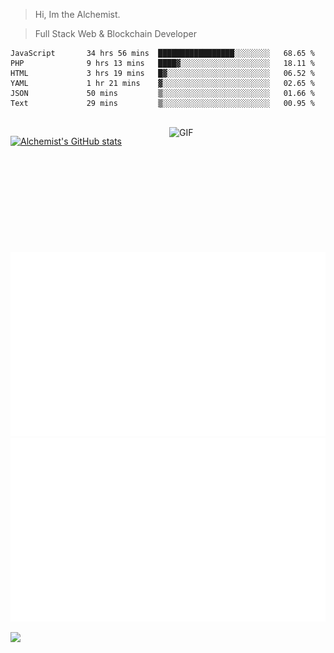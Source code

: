 > Hi, Im the Alchemist.

> Full Stack Web & Blockchain Developer


<!--START_SECTION:waka-->

```text
JavaScript       34 hrs 56 mins  █████████████████░░░░░░░░   68.65 %
PHP              9 hrs 13 mins   ████▓░░░░░░░░░░░░░░░░░░░░   18.11 %
HTML             3 hrs 19 mins   █▓░░░░░░░░░░░░░░░░░░░░░░░   06.52 %
YAML             1 hr 21 mins    ▓░░░░░░░░░░░░░░░░░░░░░░░░   02.65 %
JSON             50 mins         ▒░░░░░░░░░░░░░░░░░░░░░░░░   01.66 %
Text             29 mins         ▒░░░░░░░░░░░░░░░░░░░░░░░░   00.95 %
```

<!--END_SECTION:waka-->


<br />

<img align="right" alt="GIF" src="https://user-images.githubusercontent.com/5355808/139111924-210cc6fa-9fb1-4dac-929d-6324a5836a92.gif" width="250" height="200" />

[![Alchemist's GitHub stats](https://github-readme-stats.vercel.app/api?username=DrMaxis&show_icons=true&theme=outrun&count_private=true)](#)

![](https://raw.githubusercontent.com/DrMaxis/github-stats-transparent/output/generated/overview.svg)
![](https://raw.githubusercontent.com/DrMaxis/github-stats-transparent/output/generated/languages.svg)

 
<a href="https://count.getloli.com/"><img src="https://count.getloli.com/get/@:maxis-the-alchemist?theme=rule34"></a>
<!-- https://count.getloli.com/get/@alchemist?theme=rule34 -->
<br>



